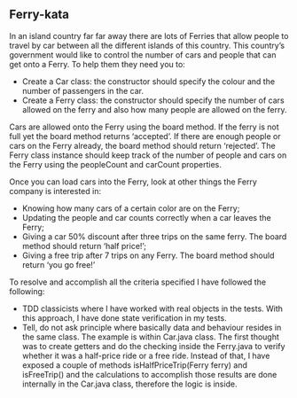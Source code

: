 ## Ferry-kata

In an island country far far away there are lots of Ferries that allow people to travel by car between all the different islands of this country.
This country’s government would like to control the number of cars and people that can get onto a Ferry.
To help them they need you to:
- Create a Car class: the constructor should specify the colour and the number of passengers in the car.
- Create a Ferry class: the constructor should specify the number of cars allowed on the ferry and also how many people are allowed on the ferry.

Cars are allowed onto the Ferry using the board method. If the ferry is not full yet the board method returns ‘accepted’. If there are enough people or cars on the Ferry already, the board method should return ‘rejected’.
The Ferry class instance should keep track of the number of people and cars on the Ferry using the peopleCount and carCount properties.

Once you can load cars into the Ferry, look at other things the Ferry company is interested in:
- Knowing how many cars of a certain color are on the Ferry;
- Updating the people and car counts correctly when a car leaves the Ferry;
- Giving a car 50% discount after three trips on the same ferry. The board method should return ‘half price!’;
- Giving a free trip after 7 trips on any Ferry. The board method should return ‘you go free!’

To resolve and accomplish all the criteria specified I have followed the following:
- TDD classicists where I have worked with real objects in the tests. With this approach, I have
done state verification in my tests.
- Tell, do not ask principle where basically data and behaviour resides in the same class.
The example is within Car.java class. The first thought was to create getters and do the checking
inside the Ferry.java to verify whether it was a half-price ride or a free ride.
Instead of that, I have exposed a couple of methods isHalfPriceTrip(Ferry ferry) and isFreeTrip()
and the calculations to accomplish those results are done internally in the Car.java class, therefore
the logic is inside.

